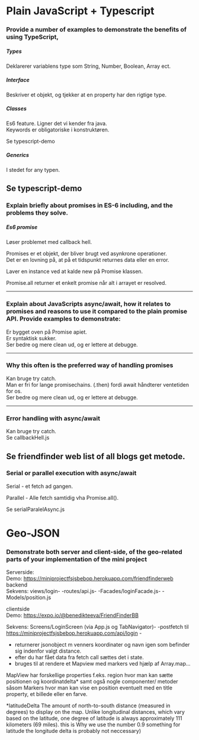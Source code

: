 # Plain JavaScript + Typescript
### Provide a number of examples to demonstrate the benefits of using TypeScript,
##### Types
Deklarerer variablens type som String, Number, Boolean, Array ect.  

##### Interface
Beskriver et objekt, og tjekker at en property har den rigtige type.  

##### Classes
Es6 feature. Ligner det vi kender fra java.  
Keywords er obligatoriske i konstruktøren.  

Se typescript-demo  

##### Generics
I stedet for any typen.  

Se typescript-demo  
---

### Explain briefly about promises in ES-6 including, and the problems they solve.
##### Es6 promise
Løser problemet med callback hell.  

Promises er et objekt, der bliver brugt ved asynkrone operationer.  
Det er en lovning på, at på et tidspunkt returnes data eller en error.  

Laver en instance ved at kalde new på Promise klassen.  

Promise.all returner et enkelt promise når alt i arrayet er resolved.  

---

### Explain about JavaScripts async/await, how it relates to promises and reasons to use it compared to the plain promise API. Provide examples to demonstrate:
Er bygget oven på Promise apiet.  
Er syntaktisk sukker.  
Ser bedre og mere clean ud, og er lettere at debugge.  

---
### Why this often is the preferred way of handling promises
Kan bruge try catch.  
Man er fri for lange promisechains. (.then) fordi await håndterer ventetiden for os.  
Ser bedre og mere clean ud, og er lettere at debugge.  

---
### Error handling with async/await
Kan bruge try catch.  
Se callbackHell.js  

Se friendfinder web list of all blogs get metode.  
---
### Serial or parallel execution with async/await
Serial - et fetch ad gangen.  

Parallel - Alle fetch samtidig vha Promise.all().  

Se serialParalelAsync.js  

# Geo-JSON 
### Demonstrate both server and client-side, of the geo-related parts of your implementation of the mini project
Serverside:  
Demo: https://miniprojectfsjsbebop.herokuapp.com/friendfinderweb backend  
Sekvens: views/login- -routes/api.js- -Facades/loginFacade.js- -Models/position.js  

clientside  
Demo: https://expo.io/@benedikteeva/FriendFinderBB  

Sekvens: Screens/LoginScreen (via App.js og TabNavigator)- -postfetch til  https://miniprojectfsjsbebop.herokuapp.com/api/login -  
- returnerer jsonobject m venners koordinater og navn igen som befinder sig indenfor valgt distance.
- efter du har fået data fra fetch call sættes det i state.
- bruges til at rendere et Mapview med markers ved hjælp af Array.map...

MapView har forskellige properties f.eks. region hvor man kan sætte positionen og koordinatdelta*  samt også nogle componenter/ metoder såsom Markers hvor man kan vise en position eventuelt med en title property, et billede eller en farve.  








*latitudeDelta
The amount of north-to-south distance (measured in degrees) to display on the map. Unlike longitudinal distances, which vary based on the latitude, one degree of latitude is always approximately 111 kilometers (69 miles). this is Why we use the number 0.9 something for latitude the longitude delta is probably not neccessary)